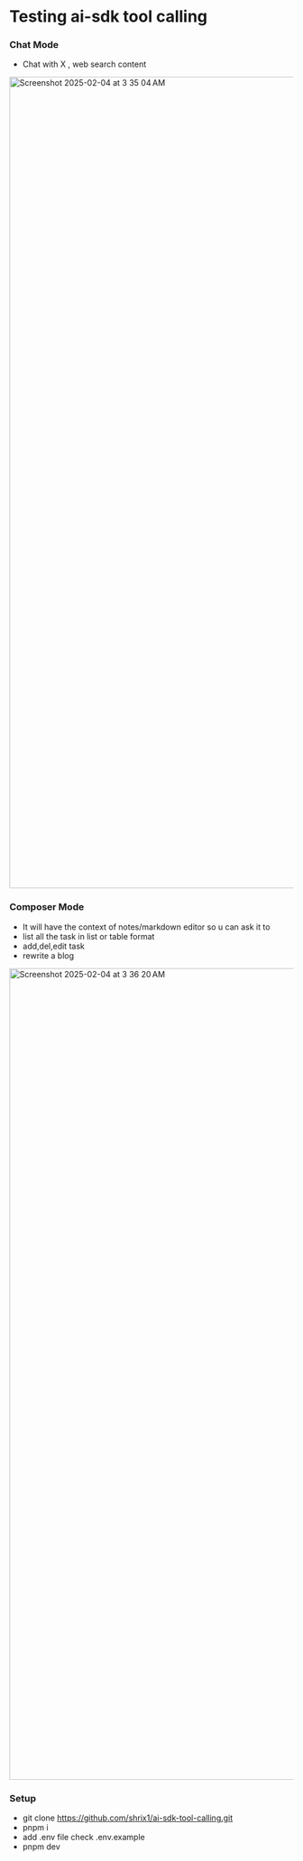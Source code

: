 # Testing ai-sdk tool calling

### Chat Mode

- Chat with X , web search content
<img width="1440" alt="Screenshot 2025-02-04 at 3 35 04 AM" src="https://github.com/user-attachments/assets/6f1e2068-23ab-4370-ab91-ba740f52238f" />


### Composer Mode

- It will have the context of notes/markdown editor so u can ask it to
- list all the task in list or table format
- add,del,edit task
- rewrite a blog
<img width="1440" alt="Screenshot 2025-02-04 at 3 36 20 AM" src="https://github.com/user-attachments/assets/610bcd84-f7e4-4d24-930d-529767d3e568" />

### Setup

- git clone https://github.com/shrix1/ai-sdk-tool-calling.git
- pnpm i
- add .env file check .env.example
- pnpm dev
